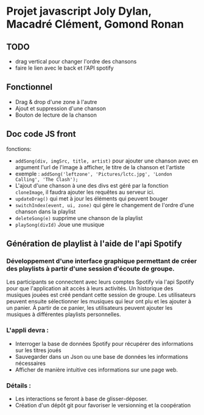# Projet javascript Joly Dylan, Macadré Clément, Gomond Ronan

## TODO

- drag vertical pour changer l'ordre des chansons
- faire le lien avec le back et l'API spotify

## Fonctionnel

- Drag & drop d'une zone à l'autre
- Ajout et suppression d'une chanson
- Bouton de lecture de la chanson

## Doc code JS front

fonctions:
- `addSong(div, imgSrc, title, artist)` pour ajouter une chanson avec en argument l'url de l'image à afficher, le titre de la chanson et l'artiste
- exemple : `addSong('leftzone', 'Pictures/lctc.jpg', 'London Calling', 'The Clash');`
- L'ajout d'une chanson à une des divs est géré par la fonction `cloneImage`, il faudra ajouter les requêtes au serveur ici.
- `updateDrag()` qui met à jour les éléments qui peuvent bouger
- `switchIndex(event, ui, zone)` qui gère le changement de l'ordre d'une chanson dans la playlist
- `deleteSong(e)` supprime une chanson de la playlist
- `playSong(divId)` Joue une musique


## Génération de playlist à l'aide de l'api Spotify

### Développement d'une interface graphique permettant de créer des playlists à partir d'une session d'écoute de groupe.

Les participants se connectent avec leurs comptes Spotify via l'api Spotify pour que l'application ait accès à leurs activités.
Un historique des musiques jouées est créé pendant cette session de groupe.
Les utilisateurs peuvent ensuite sélectionner les musiques qui leur ont plu et les ajouter à un panier.
À partir de ce panier, les utilisateurs peuvent ajouter les musiques à différentes playlists personnelles.

### L'appli devra :
- Interroger la base de données Spotify pour récupérer des informations sur les titres joués
- Sauvegarder dans un Json ou une base de données les informations nécessaires
- Afficher de manière intuitive ces informations sur une page web.

### Détails :
- Les interactions se feront à base de glisser-déposer.
- Création d'un dépôt git pour favoriser le versionning et la coopération
